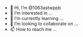 - 👋 Hi, I’m @1063astwppb
- 👀 I’m interested in ...
- 🌱 I’m currently learning ...
- 💞️ I’m looking to collaborate on ...
- 📫 How to reach me ...

<!---
1063astwppb/1063astwppb is a ✨ special ✨ repository because its `README.md` (this file) appears on your GitHub profile.
You can click the Preview link to take a look at your changes.
--->
